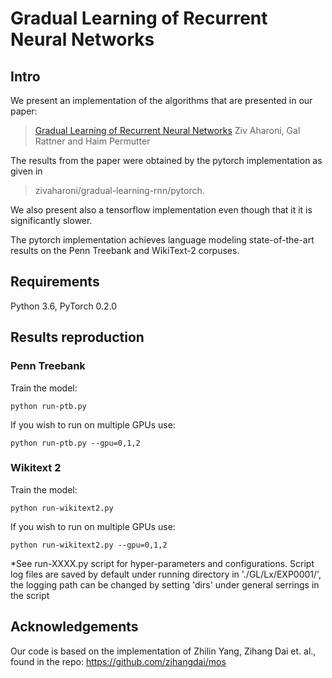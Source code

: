 # Gradual Learning of Recurrent Neural Networks

## Intro

We present an implementation of the algorithms that are presented in our paper:
> [Gradual Learning of Recurrent Neural Networks](https://arxiv.org/abs/1708.08863)
> Ziv Aharoni, Gal Rattner and Haim Permutter

The results from the paper were obtained by the pytorch implementation as given in 
> zivaharoni/gradual-learning-rnn/pytorch.

We also present also a tensorflow implementation even though that it it is significantly slower.

The pytorch implementation achieves language modeling state-of-the-art results on the Penn Treebank and WikiText-2 corpuses.


## Requirements

Python 3.6, PyTorch 0.2.0


## Results reproduction

### Penn Treebank

Train the model:

```python run-ptb.py```

If you wish to run on multiple GPUs use:

```python run-ptb.py --gpu=0,1,2 ```

### Wikitext 2

Train the model:

```python run-wikitext2.py```

If you wish to run on multiple GPUs use:

```python run-wikitext2.py --gpu=0,1,2 ```


*See run-XXXX.py script for hyper-parameters and configurations.
Script log files are saved by default under running directory in './GL/Lx/EXP0001/', the logging path can be changed by setting 'dirs' under general serrings in the script

## Acknowledgements

Our code is based on the implementation of Zhilin Yang, Zihang Dai et. al., found in the repo:
https://github.com/zihangdai/mos


